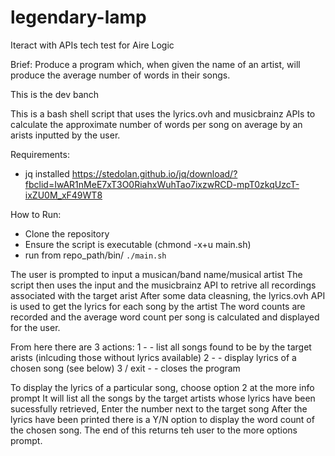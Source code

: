 # legendary-lamp

Iteract with APIs tech test for Aire Logic


Brief: Produce a program which, when given the name of an artist, will produce the average
number of words in their songs.

This is the dev banch

This is a bash shell script that uses the lyrics.ovh and musicbrainz APIs to calculate the approximate number of words per song on average by an arists inputted by the user.

Requirements:
* jq installed
https://stedolan.github.io/jq/download/?fbclid=IwAR1nMeE7xT3O0RiahxWuhTao7ixzwRCD-mpT0zkqUzcT-ixZU0M_xF49WT8

How to Run:
* Clone the repository
* Ensure the script is executable (chmond -x+u main.sh)
* run from repo_path/bin/
	`./main.sh`

The user is prompted to input a musican/band name/musical artist
The script then uses the input and the musicbrainz API to retrive all recordings associated with the target arist
After some data cleasning, the lyrics.ovh API is used to get the lyrics for each song by the artist
The word counts are recorded and the average word count per song is calculated and displayed for the user.

From here there are 3 actions:
1 - - list all songs found to be by the target arists (inlcuding those without lyrics available)
2 - - display lyrics of a chosen song (see below) 
3 / exit - - closes the program

To display the lyrics of a particular song, choose option 2 at the more info prompt
It will list all the songs by the target artists whose lyrics have been sucessfully retrieved,
Enter the number next to the target song
After the lyrics have been printed there is a Y/N option to display the word count of the chosen song.
The end of this returns teh user to the more options prompt.

